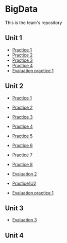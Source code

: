 # BigData
This is the team's repository

## Unit 1

- [Practice 1](https://github.com/JJimenez2117/BigData/blob/Unit1/Practices/Practice_1/README.md)
- [Practice 2](https://github.com/JJimenez2117/BigData/blob/Unit1/Practices/Practice_2/README.md)
- [Practice 3](https://github.com/JJimenez2117/BigData/blob/Unit1/Practices/Practice_3/README.md)
- [Practice 4](https://github.com/JJimenez2117/BigData/blob/Unit1/Practices/Practice_4/README.md)
- [Evaluation practice 1](https://github.com/JJimenez2117/BigData/blob/Unit1/Exam1/README.md)

## Unit 2
- [Practice 1](https://github.com/JJimenez2117/BigData/blob/Unit2/Practices/Practice1%20-%20Basic%20Statistics/README.md)
- [Practice 2](https://github.com/JJimenez2117/BigData/blob/Unit2/Practices/Practice%202%20-%20Decision%20Tree%20Classifier/README.md)
- [Practice 3](https://github.com/JJimenez2117/BigData/blob/Unit2/Practices/Practice%203%20-%20Random%20Forest%20Classifier/README.md)
- [Practice 4](https://github.com/JJimenez2117/BigData/blob/Unit2/Practices/Practice%204%20-%20Gradient-boosted%20tree%20classifier/README.md)
- [Practice 5](https://github.com/JJimenez2117/BigData/blob/Unit2/Practices/Practice%205%20-%20Multilayer%20perceptron%20classifier/README.md)
- [Practice 6](https://github.com/JJimenez2117/BigData/blob/Unit2/Practices/Practice%206%20-%20%20Linear%20Support%20Vector%20Machine/README.md)
- [Practice 7](https://github.com/JJimenez2117/BigData/blob/Unit2/Practices/Practice%207%20-%20One-vs-Rest%20classifier%20(a.k.a.%20One-vs-All)/README.md)
- [Practice 8](https://github.com/JJimenez2117/BigData/blob/Unit2/Practices/Practice%208%20-%20Naive%20Bayes/README.md)
- [Evaluation 2](https://github.com/JJimenez2117/BigData/blob/Unit2/Evaluation2/README.md)

- [Practice1U2](https://github.com/JJimenez2117/BigData/blob/Unit2/Practices/Practice1/README.md)

- [Evaluation practice 1](https://github.com/JJimenez2117/BigData/tree/Unit2/Evaluation2)

## Unit 3
- [Evaluation 3](https://github.com/JJimenez2117/BigData/blob/Unit3/evaluationPractice/README.md)

## Unit 4
